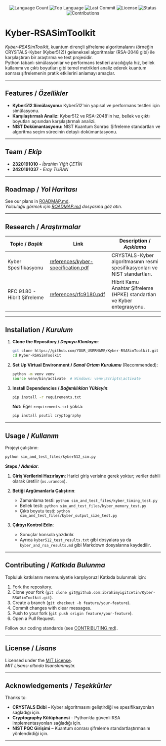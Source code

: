 <div align="center">
  <img src="https://img.shields.io/github/languages/count/ibrahimyigitcetin/Kyber-RSASimToolkit?style=flat-square&color=blueviolet" alt="Language Count">
  <img src="https://img.shields.io/github/languages/top/ibrahimyigitcetin/Kyber-RSASimToolkit?style=flat-square&color=1e90ff" alt="Top Language">
  <img src="https://img.shields.io/github/last-commit/ibrahimyigitcetin/Kyber-RSASimToolkit?style=flat-square&color=ff69b4" alt="Last Commit">
  <img src="https://img.shields.io/github/license/ibrahimyigitcetin/Kyber-RSASimToolkit?style=flat-square&color=yellow" alt="License">
  <img src="https://img.shields.io/badge/Status-Active-green?style=flat-square" alt="Status">
  <img src="https://img.shields.io/badge/Contributions-Welcome-brightgreen?style=flat-square" alt="Contributions">
</div>

# Kyber-RSASimToolkit

*Kyber-RSASimToolkit*, kuantum dirençli şifreleme algoritmalarını (örneğin CRYSTALS-Kyber (Kyber512)) geleneksel algoritmalar (RSA-2048 gibi) ile karşılaştıran bir araştırma ve test projesidir.  
Python tabanlı simülasyonlar ve performans testleri aracılığıyla hız, bellek kullanımı ve çıktı boyutları gibi temel metrikleri analiz ederek kuantum sonrası şifrelemenin pratik etkilerini anlamayı amaçlar.

---

## Features / *Özellikler*

- **Kyber512 Simülasyonu:** Kyber512'nin yapısal ve performans testleri için simülasyonu.  
- **Karşılaştırmalı Analiz:** Kyber512 ve RSA-2048'in hız, bellek ve çıktı boyutları açısından karşılaştırmalı analizi.  
- **NIST Dokümantasyonu:** NIST Kuantum Sonrası Şifreleme standartları ve algoritma seçim sürecinin detaylı dokümantasyonu.

---

## Team / *Ekip*

- **2320191010** - *İbrahim Yiğit ÇETİN*  
- **2420191037** - *Eray TURAN*

---

## Roadmap / *Yol Haritası*

See our plans in [ROADMAP.md](ROADMAP.md).  
*Yolculuğu görmek için [ROADMAP.md](ROADMAP.md) dosyasına göz atın.*

---

## Research / *Araştırmalar*

| Topic / *Başlık*              | Link                                        | Description / *Açıklama*                                                         |
|------------------------------|---------------------------------------------|----------------------------------------------------------------------------------|
| Kyber Spesifikasyonu         | [references/kyber-specification.pdf](references/kyber-specification.pdf) | CRYSTALS-Kyber algoritmasının resmi spesifikasyonları ve NIST standartları.     |
| RFC 9180 - Hibrit Şifreleme  | [references/rfc9180.pdf](references/rfc9180.pdf)           | Hibrit Kamu Anahtar Şifreleme (HPKE) standartları ve Kyber entegrasyonu.        |

---

## Installation / *Kurulum*

1. **Clone the Repository / *Depoyu Klonlayın***:  
   ```bash
   git clone https://github.com/YOUR_USERNAME/Kyber-RSASimToolkit.git
   cd Kyber-RSASimToolkit
   ```

2. **Set Up Virtual Environment / *Sanal Ortam Kurulumu*** (Recommended):  
   ```bash
   python -m venv venv
   source venv/bin/activate  # Windows: venv\Scripts\activate
   ```

3. **Install Dependencies / *Bağımlılıkları Yükleyin***:  
   ```bash
   pip install -r requirements.txt
   ```

   **Not:** Eğer `requirements.txt` yoksa:  
   ```bash
   pip install psutil cryptography
   ```

---

## Usage / *Kullanım*

Projeyi çalıştırın:  
```bash
python sim_and_test_files/kyber512_sim.py
```

**Steps / *Adımlar***:  
1. **Giriş Verilerini Hazırlayın**: Harici giriş verisine gerek yoktur; veriler dahili olarak üretilir (`os.urandom`).  
2. **Betiği Argümanlarla Çalıştırın**:  
   - Zamanlama testi: `python sim_and_test_files/kyber_timing_test.py`  
   - Bellek testi: `python sim_and_test_files/kyber_memory_test.py`  
   - Çıktı boyutu testi: `python sim_and_test_files/kyber_output_size_test.py`

3. **Çıktıyı Kontrol Edin**:  
   - Sonuçlar konsola yazdırılır.  
   - Ayrıca `kyber512_test_results.txt` gibi dosyalara ya da `kyber_and_rsa_results.md` gibi Markdown dosyalarına kaydedilir.

---

## Contributing / *Katkıda Bulunma*

Topluluk katkılarını memnuniyetle karşılıyoruz! Katkıda bulunmak için:  
1. Fork the repository.  
2. Clone your fork (`git clone git@github.com:ibrahimyigitcetin/Kyber-RSASimToolkit.git`).  
3. Create a branch (`git checkout -b feature/your-feature`).  
4. Commit changes with clear messages.  
5. Push to your fork (`git push origin feature/your-feature`).  
6. Open a Pull Request.  

Follow our coding standards (see [CONTRIBUTING.md](CONTRIBUTING.md)).

---

## License / *Lisans*

Licensed under the [MIT License](LICENSE.md).  
*MIT Lisansı altında lisanslanmıştır.*

---

## Acknowledgements / *Teşekkürler*

Thanks to:  
- **CRYSTALS Ekibi** – Kyber algoritmasını geliştirdiği ve spesifikasyonları sağladığı için.  
- **Cryptography Kütüphanesi** – Python’da güvenli RSA implementasyonları sağladığı için.  
- **NIST PQC Girişimi** – Kuantum sonrası şifreleme standartlaştırmasını yönlendirdiği için.

---

